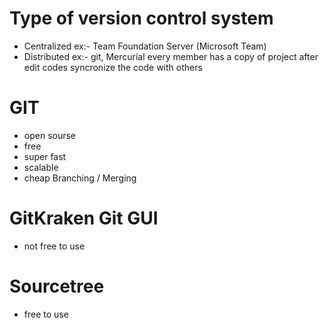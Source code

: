 # Type of version control system
* Centralized ex:- Team Foundation Server (Microsoft Team)
* Distributed ex:- git, Mercurial
  every member has a copy of project after edit codes syncronize the code with others

# GIT
* open sourse
* free
* super fast
* scalable
* cheap Branching / Merging

# GitKraken Git GUI
* not free to use

# Sourcetree
* free to use 
